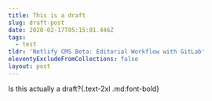```yaml
---
title: This is a draft
slug: draft-post
date: 2020-02-17T05:15:01.446Z
tags:
  - test
tldr: 'Netlify CMS Beta: Editorial Workflow with GitLab'
eleventyExcludeFromCollections: false
layout: post
---
```

Is this actually a draft?{.text-2xl .md:font-bold}
